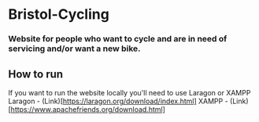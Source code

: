 # Bristol-Cycling
### Website for people who want to cycle and are in need of servicing and/or want a new bike.

## How to run
If you want to run the website locally you'll need to use Laragon or XAMPP
Laragon - (Link)[https://laragon.org/download/index.html]
XAMPP - (Link)[https://www.apachefriends.org/download.html]
